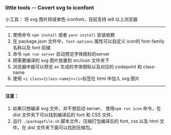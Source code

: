 ### little tools -- Covert svg to iconfont

小工具： 将 svg 图片转成单色 iconfont，目前支持 ie9 以上浏览器

---

 1. 使用命令 `npm install` 或者 `yarn install` 安装依赖
 2. 在 package.json 文件中，`font-options` 属性可以自定义 icon的 font-family 名称以及 font 前缀
 3. 命令 `npm run server` 启动预览字体图标的server
 4. 把需要编译的 svg 图片放置到 src/icon 文件夹下
 5. 浏览器中就可以预览 sv 生成的字体图标以及对应的 codepoint 和 class-name
 6. 使用 `<i class={class-name}></i>`标签在 html 中加入 svg 图片
 
---

 #### 注意：
 
 1. 如果只想编译 svg 文件，并不想启动 server， 使用`npm run icon` 命令，在 dist 文件夹下可以找到编译后的 font 和 CSS 文件。
 2. 运行 `./packagefile.sh` 脚本文件，压缩打包编译后的 font, css 以及 html 文件，在 dist 文件夹下面可以找到压缩包。